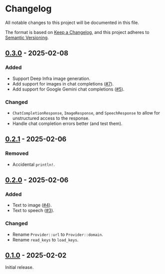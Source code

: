 # Changelog

All notable changes to this project will be documented in this file.

The format is based on [Keep a Changelog](https://keepachangelog.com/en/1.1.0/),
and this project adheres to [Semantic Versioning](https://semver.org/spec/v2.0.0.html).

## [0.3.0] - 2025-02-08

### Added

- Support Deep Infra image generation.
- Add support for images in chat completions ([#7](https://github.com/rikhuijzer/transformrs/pull/7)).
- Add support for Google Gemini chat completions ([#5](https://github.com/rikhuijzer/transformrs/pull/5)).

### Changed

- `ChatCompletionResponse`, `ImageResponse`, and `SpeechResponse` to allow for unstructured access to the response.
- Handle chat completion errors better (and test them).

## [0.2.1] - 2025-02-06

### Removed

- Accidental `println!`.

## [0.2.0] - 2025-02-06

### Added

- Text to image ([#4](https://github.com/rikhuijzer/transformrs/pull/4)).
- Text to speech ([#3](https://github.com/rikhuijzer/transformrs/pull/3)).

### Changed

- Rename `Provider::url` to `Provider::domain`.
- Rename `read_keys` to `load_keys`.

## [0.1.0] - 2025-02-02

Initial release.

[0.3.0]: https://github.com/rikhuijzer/transformrs/compare/v0.2.1...v0.3.0
[0.2.1]: https://github.com/rikhuijzer/transformrs/compare/v0.2.0...v0.2.1
[0.2.0]: https://github.com/rikhuijzer/transformrs/compare/v0.1.0...v0.2.0
[0.1.0]: https://github.com/rikhuijzer/transformrs/releases/tag/v0.1.0
